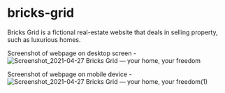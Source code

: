 # bricks-grid
Bricks Grid is a fictional real-estate website that deals in selling property, such as luxurious homes.   

Screenshot of webpage on desktop screen - ![Screenshot_2021-04-27 Bricks Grid — your home, your freedom](https://user-images.githubusercontent.com/46309150/116181249-eca1d200-a737-11eb-9612-00669a42bcb9.png)

Screenshot of webpage on mobile device - ![Screenshot_2021-04-27 Bricks Grid — your home, your freedom(1)](https://user-images.githubusercontent.com/46309150/116181454-3e4a5c80-a738-11eb-9db9-c859162edd75.png)
